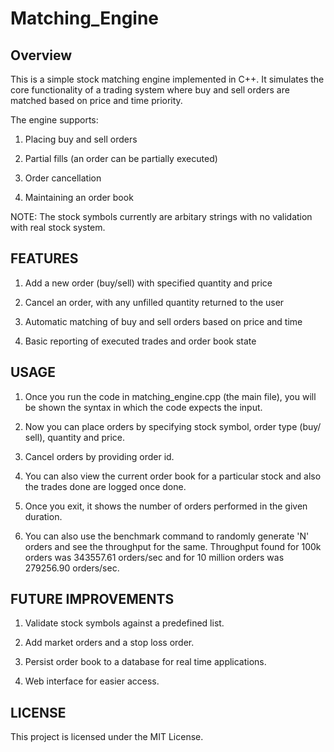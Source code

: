# Matching_Engine
## Overview
This is a simple stock matching engine implemented in C++. It simulates the core functionality of a trading system where buy and sell orders are matched based on price and time priority.

The engine supports:

1. Placing buy and sell orders

2. Partial fills (an order can be partially executed)

3. Order cancellation

4. Maintaining an order book

NOTE: The stock symbols currently are arbitary strings with no validation with real stock system.

## FEATURES 

1. Add a new order (buy/sell) with specified quantity and price

2. Cancel an order, with any unfilled quantity returned to the user

3. Automatic matching of buy and sell orders based on price and time

4. Basic reporting of executed trades and order book state

## USAGE

1. Once you run the code in matching_engine.cpp (the main file), you will be shown the syntax in which the code expects the input.

2. Now you can place orders by specifying stock symbol, order type (buy/ sell), quantity and price.

3. Cancel orders by providing order id.

4. You can also view the current order book for a particular stock and also the trades done are logged once done.

5. Once you exit, it shows the number of orders performed in the given duration.

6. You can also use the benchmark command to randomly generate 'N' orders and see the throughput for the same. Throughput found for 100k orders was 343557.61 orders/sec and for 10 million orders was 279256.90 orders/sec.

## FUTURE IMPROVEMENTS

1. Validate stock symbols against a predefined list.

2. Add market orders and a stop loss order.

3. Persist order book to a database for real time applications.

4. Web interface for easier access.

## LICENSE 

This project is licensed under the MIT License.
